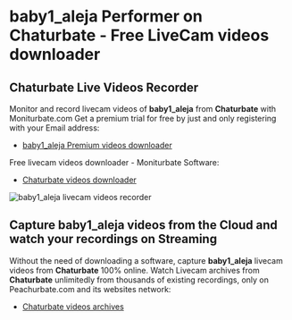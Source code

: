 # baby1_aleja Performer on Chaturbate - Free LiveCam videos downloader

## Chaturbate Live Videos Recorder

Monitor and record livecam videos of **baby1_aleja** from **Chaturbate** with Moniturbate.com
Get a premium trial for free by just and only registering with your Email address:
* [baby1_aleja Premium videos downloader](https://moniturbate.com/request-demo-licence-key.html)

Free livecam videos downloader - Moniturbate Software:
* [Chaturbate videos downloader](https://moniturbate.com/moniturbate-download-software.html)

![baby1_aleja livecam videos recorder](https://peachurnet.com/templates/moniturbate-software.png)


## Capture baby1_aleja videos from the Cloud and watch your recordings on Streaming

Without the need of downloading a software, capture **baby1_aleja** livecam videos from **Chaturbate** 100% online.
Watch Livecam archives from **Chaturbate** unlimitedly from thousands of existing recordings, only on Peachurbate.com and its websites network:
* [Chaturbate videos archives](https://peachurnet.com/)